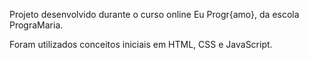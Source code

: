 Projeto desenvolvido durante o curso online Eu Progr{amo}, da escola PrograMaria.

Foram utilizados conceitos iniciais em HTML, CSS e JavaScript.